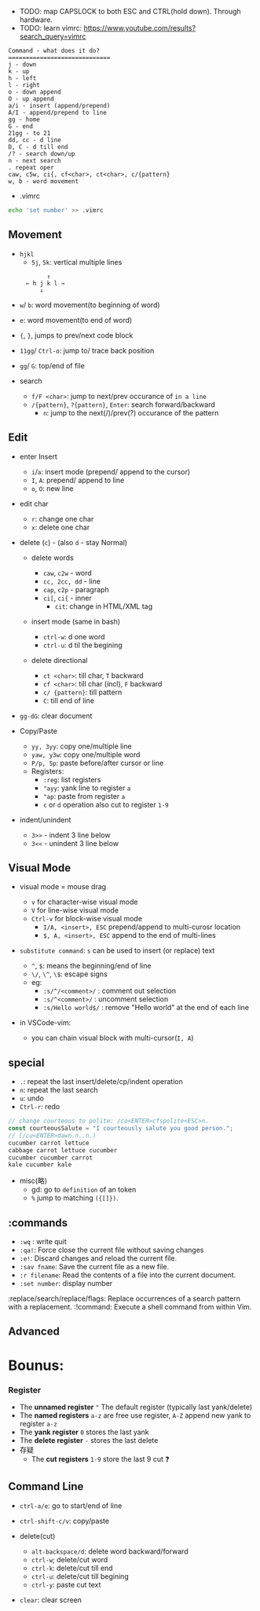 - TODO: map CAPSLOCK to both ESC and CTRL(hold down). Through hardware.
- TODO: learn vimrc: https://www.youtube.com/results?search_query=vimrc

```
Command - what does it do?
=============================
j - down
k - up
h - left
l - right
o - down append
O - up append
a/i - insert (append/prepend)
A/I - append/prepend to line
gg - home
G - end
21gg - to 21
dd, cc - d line
D, C - d till end
/? - search down/up
n - next search
. repeat oper
caw, c5w, ci{, cf<char>, ct<char>, c/{pattern}
w, b - word movement
```

- .vimrc

```bash
echo 'set number' >> .vimrc
```

## Movement

- `hjkl`
  - `5j`, `5k`: vertical multiple lines

```
           ↑
     ← h j k l →
         ↓
```

- `w`/ `b`: word movement(to beginning of word)
- `e`: word movement(to end of word)

- `{`, `}`, jumps to prev/next code block

- `11gg`/ `Ctrl-o`: jump to/ trace back position

- `gg`/ `G`: top/end of file

- search

  - `f/F <char>`: jump to next/prev occurance of <char> `in a line`
  - `/{pattern}`, `?{pattern}`, `Enter`: search forward/backward
    - `n`: jump to the next(/)/prev(?) occurance of the pattern

## Edit

- enter Insert

  - `i`/`a`: insert mode (prepend/ append to the cursor)
  - `I`, `A`: prepend/ append to line
  - `o`, `O`: new line

- edit char

  - `r`: change one char
  - `x`: delete one char

- delete (`c`) - (also `d` - stay Normal)

  - delete words

    - `caw`, `c2w` - word
    - `cc, 2cc, dd` - line
    - `cap`, `c2p` - paragraph
    - `ci[`, `ci{` - inner
      - `cit`: change in HTML/XML tag

  - insert mode (same in bash)

    - `ctrl-w`: d one word
    - `ctrl-u`: d til the begining

  - delete directional

    - `ct <char>`: till char, `T` backward
    - `cf <char>`: till char (incl), `F` backward
    - `c/ {pattern}`: till pattern
    - `C`: till end of line

- `gg-dG`: clear document

- Copy/Paste

  - `yy, 3yy`: copy one/multiple line
  - `yaw, y3w`: copy one/multiple word
  - `P/p, 5p`: paste before/after cursor or line
  - Registers:
    - `:reg`: list registers
    - `"ayy`: yank line to register `a`
    - `"ap`: paste from register `a`
    - `c` or `d` operation also cut to register `1-9`

- indent/unindent

  - `3>>` - indent 3 line below
  - `3<<` - unindent 3 line below

## Visual Mode

- visual mode = mouse drag

  - `v` for character-wise visual mode
  - `V` for line-wise visual mode
  - `Ctrl-v` for block-wise visual mode
    - `I/A, <insert>, ESC` prepend/append to multi-curosr location
    - `$, A, <insert>, ESC` append to the end of multi-lines

- `substitute command`: `s` can be used to insert (or replace) text
  - `^`, `$`: means the beginning/end of line
  - `\/`, `\^`, `\$`: escape signs
  - eg:
    - `:s/^/<comment>/` : comment out selection
    - `:s/^<comment>/` : uncomment selection
    - `:s/Hello world$/` : remove "Hello world" at the end of each line
- in VSCode-vim:
  - you can chain visual block with multi-cursor(`I, A`)

## special

- `.`: repeat the last insert/delete/cp/indent operation
- `n`: repeat the last search
- `u`: undo
- `Ctrl-r`: redo

```typescript
// change courteous to polite: /co<ENTER>cfspolite<ESC>n.
const courteousSalute = "I courteously salute you good person.";
// (/cu<ENTER>dawn.n..n.)
cucumber carrot lettuce
cabbage carrot lettuce cucumber
cucumber cucumber carrot
kale cucumber kale
```

- misc(略)
  - gd: go to `definition` of an token
  - `%` jump to matching `({[]})`.

## :commands

- `:wq` : write quit
- `:qa!`: Force close the current file without saving changes
- `:e!`: Discard changes and reload the current file.
- `:sav fname`: Save the current file as a new file.
- `:r filename`: Read the contents of a file into the current document.
- `:set number`: display number

:replace/search/replace/flags: Replace occurrences of a search pattern with a replacement.
:!command: Execute a shell command from within Vim.

## Advanced

# Bounus:

### Register

- The **unnamed register** `"` The default register (typically last yank/delete)
- The **named registers** `a-z` are free use register, `A-Z` append new yank to register `a-z`
- The **yank register** `0` stores the last yank
- The **delete register** `-` stores the last delete
- 存疑
  - The **cut registers** `1-9` store the last 9 cut ❓

## Command Line

- `ctrl-a/e`: go to start/end of line
- `ctrl-shift-c/v`: copy/paste

- delete(cut)

  - `alt-backspace/d`: delete word backward/forward
  - `ctrl-w`; delete/cut word
  - `ctrl-k`: delete/cut till end
  - `ctrl-u`: delete/cut till begining
  - `ctrl-y`: paste cut text

- `clear`: clear screen
